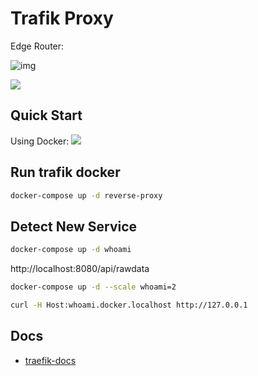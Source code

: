 # Trafik Proxy

Edge Router:

![img](https://doc.traefik.io/traefik/assets/img/traefik-concepts-1.png)

![](https://doc.traefik.io/traefik/assets/img/traefik-concepts-2.png)

## Quick Start

Using Docker: 
![](https://doc.traefik.io/traefik/assets/img/quickstart-diagram.png)


## Run trafik docker

```sh
docker-compose up -d reverse-proxy
```

## Detect New Service

```sh
docker-compose up -d whoami

```
http://localhost:8080/api/rawdata

```sh
docker-compose up -d --scale whoami=2
```

```sh
curl -H Host:whoami.docker.localhost http://127.0.0.1
```


## Docs

- [traefik-docs](https://doc.traefik.io/)

